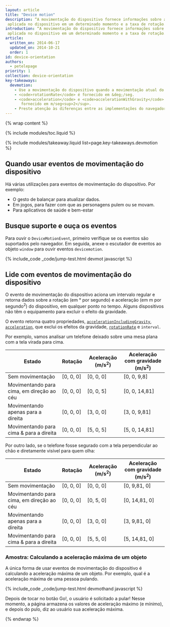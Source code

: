 ```yaml
---
layout: article
title: "Device motion"
description: “A movimentação do dispositivo fornece informações sobre a força de aceleração
 aplicada no dispositivo em um determinado momento e a taxa de rotação."
introduction: “A movimentação do dispositivo fornece informações sobre a força de aceleração
 aplicada no dispositivo em um determinado momento e a taxa de rotação."
article:
  written_on: 2014-06-17
  updated_on: 2014-10-21
  order: 1
id: device-orientation
authors:
  - petelepage
priority: 1
collection: device-orientation
key-takeaways:
  devmotion: 
    - Use a movimentação do dispositivo quando a movimentação atual do dispositivo for necessária.
    - <code>rotationRate</code> é fornecido em &deg;/seg.
    - <code>acceleration</code> e <code>accelerationWithGravity</code> é
       fornecido em m/seg<sup>2</sup>.
    - Preste atenção às diferenças entre as implementações do navegador.
---
```


{% wrap content %}

{% include modules/toc.liquid %}

{% include modules/takeaway.liquid list=page.key-takeaways.devmotion %}

## Quando usar eventos de movimentação do dispositivo

Há várias utilizações para eventos de movimentação do dispositivo.  Por exemplo:

<ul>
  <li>O gesto de balançar para atualizar dados.</li>
  <li>Em jogos, para fazer com que as personagens pulem ou se movam.</li>
  <li>Para aplicativos de saúde e bem-estar</li>
</ul>

## Busque suporte e ouça os eventos

Para ouvir o `DeviceMotionEvent`, primeiro verifique se os eventos são
suportados pelo navegador.  Em seguida, anexe o escutador de eventos ao objeto `window` 
 para ouvir eventos `devicemotion`. 

{% include_code _code/jump-test.html devmot javascript %}

## Lide com eventos de movimentação do dispositivo

O evento de movimentação do dispositivo aciona um intervalo regular e retorna dados sobre a
rotação (em &deg; por segundo) e aceleração (em m por segundo<sup>2</sup>)
do dispositivo, em qualquer ponto no tempo.  Alguns dispositivos não têm o equipamento
para excluir o efeito da gravidade.

O evento retorna quatro propriedades, 
<a href="index.html#device-frame-coordinate">`accelerationIncludingGravity`</a>, 
<a href="index.html#device-frame-coordinate">`acceleration`</a>, 
que exclui os efeitos da gravidade, 
<a href="index.html#rotation-data">`rotationRate`</a> e `interval`.

Por exemplo, vamos analisar um telefone deixado sobre uma mesa plana
com a tela virada para cima.

<table class="table-4">
  <colgroup>
    <col span="1">
    <col span="1">
    <col span="1">
    <col span="1">
  </colgroup>
  <thead>
    <tr>
      <th data-th="State">Estado</th>
      <th data-th="Rotation">Rotação</th>
      <th data-th="Acceleration (m/s<sup>2</sup>)">Aceleração (m/s<sup>2</sup>)</th>
      <th data-th="Acceleration with gravity (m/s<sup>2</sup>)">Aceleração com gravidade (m/s<sup>2</sup>)</th>
    </tr>
  </thead>
  <tbody>
    <tr>
      <td data-th="State">Sem movimentação</td>
      <td data-th="Rotation">[0, 0, 0]</td>
      <td data-th="Acceleration">[0, 0, 0]</td>
      <td data-th="Acceleration with gravity">[0, 0, 9,8]</td>
    </tr>
    <tr>
      <td data-th="State">Movimentando para cima, em direção ao céu</td>
      <td data-th="Rotation">[0, 0, 0]</td>
      <td data-th="Acceleration">[0, 0, 5]</td>
      <td data-th="Acceleration with gravity">[0, 0, 14,81]</td>
    </tr>
    <tr>
      <td data-th="State">Movimentando apenas para a direita</td>
      <td data-th="Rotation">[0, 0, 0]</td>
      <td data-th="Acceleration">[3, 0, 0]</td>
      <td data-th="Acceleration with gravity">[3, 0, 9,81]</td>
    </tr>
    <tr>
      <td data-th="State">Movimentando para cima &amp; para a direita</td>
      <td data-th="Rotation">[0, 0, 0]</td>
      <td data-th="Acceleration">[5, 0, 5]</td>
      <td data-th="Acceleration with gravity">[5, 0, 14,81]</td>
    </tr>
  </tbody>
</table>

Por outro lado, se o telefone fosse segurado com a tela perpendicular ao
chão e diretamente visível para quem olha:

<table class="table-4">
  <colgroup>
    <col span="1">
    <col span="1">
    <col span="1">
    <col span="1">
  </colgroup>
  <thead>
    <tr>
      <th data-th="State">Estado</th>
      <th data-th="Rotation">Rotação</th>
      <th data-th="Acceleration (m/s<sup>2</sup>)">Aceleração (m/s<sup>2</sup>)</th>
      <th data-th="Acceleration with gravity (m/s<sup>2</sup>)">Aceleração com gravidade (m/s<sup>2</sup>)</th>
    </tr>
  </thead>
  <tbody>
    <tr>
      <td data-th="State">Sem movimentação</td>
      <td data-th="Rotation">[0, 0, 0]</td>
      <td data-th="Acceleration">[0, 0, 0]</td>
      <td data-th="Acceleration with gravity">[0, 9,81, 0]</td>
    </tr>
    <tr>
      <td data-th="State">Movimentando para cima, em direção ao céu</td>
      <td data-th="Rotation">[0, 0, 0]</td>
      <td data-th="Acceleration">[0, 5, 0]</td>
      <td data-th="Acceleration with gravity">[0, 14,81, 0]</td>
    </tr>
    <tr>
      <td data-th="State">Movimentando apenas para a direita</td>
      <td data-th="Rotation">[0, 0, 0]</td>
      <td data-th="Acceleration">[3, 0, 0]</td>
      <td data-th="Acceleration with gravity">[3, 9,81, 0]</td>
    </tr>
    <tr>
      <td data-th="State">Movimentando para cima &amp; para a direita</td>
      <td data-th="Rotation">[0, 0, 0]</td>
      <td data-th="Acceleration">[5, 5, 0]</td>
      <td data-th="Acceleration with gravity">[5, 14,81, 0]</td>
    </tr>
  </tbody>
</table>

### Amostra: Calculando a aceleração máxima de um objeto

A única forma de usar eventos de movimentação do dispositivo é calculando a aceleração máxima
de um objeto.  Por exemplo, qual é a aceleração máxima de uma pessoa 
pulando.

{% include_code _code/jump-test.html devmothand javascript %}

Depois de tocar no botão Go!, o usuário é solicitado a pular!  Nesse momento,
a página armazena os valores de aceleração máximo (e mínimo), e depois do
pulo, diz ao usuário sua aceleração máxima.

{% endwrap %}
